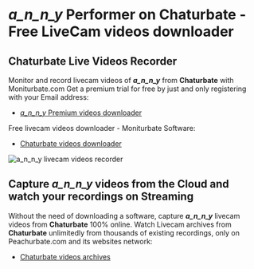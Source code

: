 # _a_n_n_y_ Performer on Chaturbate - Free LiveCam videos downloader

## Chaturbate Live Videos Recorder

Monitor and record livecam videos of **_a_n_n_y_** from **Chaturbate** with Moniturbate.com
Get a premium trial for free by just and only registering with your Email address:
* [_a_n_n_y_ Premium videos downloader](https://moniturbate.com/request-demo-licence-key.html)

Free livecam videos downloader - Moniturbate Software:
* [Chaturbate videos downloader](https://moniturbate.com/moniturbate-download-software.html)

![_a_n_n_y_ livecam videos recorder](https://peachurnet.com/templates/moniturbate-software.png)


## Capture _a_n_n_y_ videos from the Cloud and watch your recordings on Streaming

Without the need of downloading a software, capture **_a_n_n_y_** livecam videos from **Chaturbate** 100% online.
Watch Livecam archives from **Chaturbate** unlimitedly from thousands of existing recordings, only on Peachurbate.com and its websites network:
* [Chaturbate videos archives](https://peachurnet.com/)